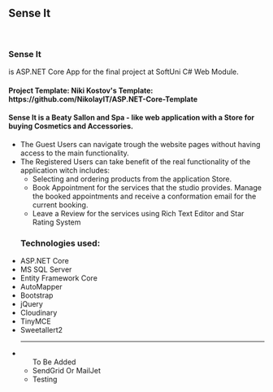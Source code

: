 <h2>Sense It</h2>
<br>
<h4><p><h3>Sense It</h3></p> is ASP.NET Core App for the final project at SoftUni C# Web Module.</h4>
<br>
<h4>Project Template: Niki Kostov's Template: https://github.com/NikolayIT/ASP.NET-Core-Template
</h4>

<p>
    <h4>Sense It is a Beaty Sallon and Spa - like web application with a Store for buying Cosmetics and Accessories.</h4>
    <ul>
        <li>
            The Guest Users can navigate trough the website pages without having access to the main functionality.
        </li>
        <li>The Registered Users can take benefit of the real functionality of the application witch includes:
            <ul>
                <li>Selecting and ordering products from the application Store.</li>
                <li>Book Appointment for the services that the studio provides.
                    Manage the booked appointments and receive a conformation email
                    for the current booking.
                </li>
                <li>Leave a Review for the services using Rich Text Editor and Star Rating System</li>  
            </ul>
        </li>
    </ul>  
    
</p>

<ul>
    <h3>Technologies used:</h3>
    <li>ASP.NET Core</li>
    <li>MS SQL Server</li>
    <li>Entity Framework Core</li>
    <li>AutoMapper</li>
    <li>Bootstrap</li>
    <li>jQuery</li>
    <li>Cloudinary</li>
    <li>TinyMCE</li>
    <li>Sweetallert2</li>
    <hr>
   <li>
        <ul>
        To Be Added
        <li>SendGrid Or MailJet</li>
        <li>Testing</li>
    </ul>
    </li>
</ul>

